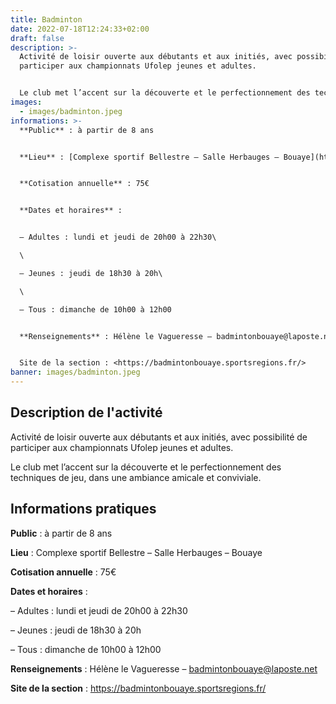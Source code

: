 ```yaml
---
title: Badminton
date: 2022-07-18T12:24:33+02:00
draft: false
description: >-
  Activité de loisir ouverte aux débutants et aux initiés, avec possibilité de
  participer aux championnats Ufolep jeunes et adultes.


  Le club met l’accent sur la découverte et le perfectionnement des techniques de jeu, dans une ambiance amicale et conviviale.
images:
  - images/badminton.jpeg
informations: >-
  **Public** : à partir de 8 ans


  **Lieu** : [Complexe sportif Bellestre – Salle Herbauges – Bouaye](https://goo.gl/maps/oNgTzTGT7BK2)


  **Cotisation annuelle** : 75€


  **Dates et horaires** :


  – Adultes : lundi et jeudi de 20h00 à 22h30\

  \

  – Jeunes : jeudi de 18h30 à 20h\

  \

  – Tous : dimanche de 10h00 à 12h00


  **Renseignements** : Hélène le Vagueresse – badmintonbouaye@laposte.net


  Site de la section : <https://badmintonbouaye.sportsregions.fr/>
banner: images/badminton.jpeg
---
```



## Description de l'activité

Activité de loisir ouverte aux débutants et aux initiés, avec possibilité de participer aux championnats Ufolep jeunes et adultes.

Le club met l’accent sur la découverte et le perfectionnement des techniques de jeu, dans une ambiance amicale et conviviale.

## Informations pratiques

**Public** : à partir de 8 ans

**Lieu** : Complexe sportif Bellestre – Salle Herbauges – Bouaye

**Cotisation annuelle** : 75€

**Dates et horaires** :

– Adultes : lundi et jeudi de 20h00 à 22h30

– Jeunes : jeudi de 18h30 à 20h

– Tous : dimanche de 10h00 à 12h00

**Renseignements** : Hélène le Vagueresse – badmintonbouaye@laposte.net

**Site de la section** : https://badmintonbouaye.sportsregions.fr/
